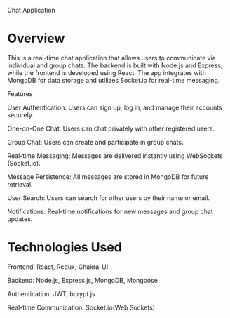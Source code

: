 Chat Application

# Overview

This is a real-time chat application that allows users to communicate via individual and group chats. The backend is built with Node.js and Express, while the frontend is developed using React. The app integrates with MongoDB for data storage and utilizes Socket.io for real-time messaging.

Features

User Authentication: Users can sign up, log in, and manage their accounts securely.

One-on-One Chat: Users can chat privately with other registered users.

Group Chat: Users can create and participate in group chats.

Real-time Messaging: Messages are delivered instantly using WebSockets (Socket.io).

Message Persistence: All messages are stored in MongoDB for future retrieval.

User Search: Users can search for other users by their name or email.

Notifications: Real-time notifications for new messages and group chat updates.

# Technologies Used

Frontend: React, Redux, Chakra-UI

Backend: Node.js, Express.js, MongoDB, Mongoose

Authentication: JWT, bcrypt.js

Real-time Communication: Socket.io(Web Sockets)
